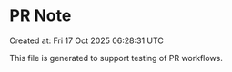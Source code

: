 # PR Note

Created at: Fri 17 Oct 2025 06:28:31 UTC

This file is generated to support testing of PR workflows.
